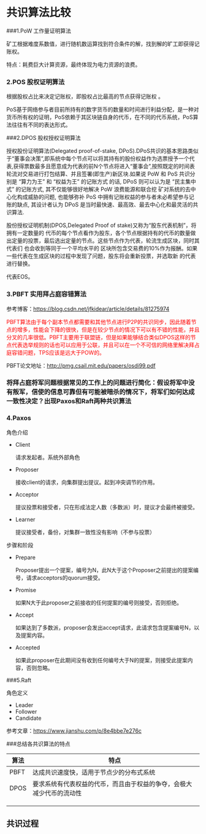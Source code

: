 # 共识算法比较

###1.PoW  工作量证明算法

矿工根据难度系数值，进行随机数运算找到符合条件的解，找到解的旷工即获得记账权。

特点：耗费巨大计算资源，最终体现为电力资源的浪费。

### 2.POS 股权证明算法

根据股权占比来决定记账权，即股权占比最高的节点获得记账权 。

PoS基于网络参与者目前所持有的数字货币的数量和时间进行利益分配，是一种对货币所有权的证明，PoS依赖于其区块链自身的代币，在不同的代币系统，PoS算法往往有不同的表达形式。

###2.DPOS 股权授权证明算法

授权股份证明算法(Delegated proof-of-stake, DPoS).DPoS共识的基本思路类似于“董事会决策”,即系统中每个节点可以将其持有的股份权益作为选票授予一个代表,获得票数最多且愿意成为代表的前N个节点将进入“董事会”,按照既定的时间表轮流对交易进行打包结算、并且签署(即生产)新区块.如果说 PoW 和 PoS 共识分别是 “算力为王” 和 “权益为王” 的记账方式 的话, DPoS 则可以认为是 “民主集中式” 的记账方式, 其不仅能够很好地解决 PoW 浪费能源和联合挖 矿对系统的去中心化构成威胁的问题, 也能够弥补 PoS 中拥有记账权益的参与者未必希望参与记账的缺点, 其设计者认为 DPoS 是当时最快速、最高效、最去中心化和最灵活的共识算法.

股份授权证明机制(DPOS,Delegated Proof of stake)又称为“股东代表机制”，将拥有一定数量的 代币的每个节点看作为股东，各个节点根据持有的代币的数量做出定量的投票，最后选出定量的节点。这些节点作为代表，轮流生成区块，同时其代表们 也会收到等同于一个平均水平的 区块所包含交易费的10%作为报酬。如果一些代表在生成区块的过程中发现了问题，股东将会重新投票，并选取新 的代表进行替换。

代表EOS。

### 3.PBFT 实用拜占庭容错算法

参考博客：https://blog.csdn.net/jfkidear/article/details/81275974

<p style="color:red;">PBFT算法由于每个副本节点都需要和其他节点进行P2P的共识同步，因此随着节点的增多，性能会下降的很快，但是在较少节点的情况下可以有不错的性能，并且分叉的几率很低。PBFT主要用于联盟链，但是如果能够结合类似DPOS这样的节点代表选举规则的话也可以应用于公联，并且可以在一个不可信的网络里解决拜占庭容错问题，TPS应该是远大于POW的。</p>

PBFT论文地址：http://pmg.csail.mit.edu/papers/osdi99.pdf

### 	将拜占庭将军问题根据常见的工作上的问题进行简化：假设将军中没有叛军，信使的信息可靠但有可能被暗杀的情况下，将军们如何达成一致性决定？出现Paxos和Raft两种共识算法

### 4.Paxos

角色介绍

- Client

  请求发起者。系统外部角色

- Proposer

  接收client的请求，向集群提出提议。起到冲突调节的作用。

- Acceptor

  提议投票和接受者，只在形成法定人数（多数派）时，提议才会最终被接受。

- Learner

  提议接受者，备份，对集群一致性没有影响（不参与投票）

步骤和阶段

- Prepare

  Proposer提出一个提案，编号为N，此N大于这个Proposer之前提出的提案编号，请求acceptors的quorum接受。

- Promise

  如果N大于此proposer之前接收的任何提案的编号则接受，否则拒绝。

- Accept

  如果达到了多数派，proposer会发出accept请求，此请求包含提案编号N，以及提案内容。

- Accepted

  如果此proposer在此期间没有收到任何编号大于N的提案，则接受此提案内容，否则忽略。

###5.Raft

角色定义

- Leader
- Follower
- Candidate

参考文章：https://www.jianshu.com/p/8e4bbe7e276c



###总结各共识算法的特点

| 算法 | 特点                                                         |
| ---- | ------------------------------------------------------------ |
| PBFT | 达成共识速度快，适用于节点少的分布式系统                     |
| DPOS | 要求系统有代表权益的代币，而且由于权益的争夺，会极大减少代币的流动性 |
|      |                                                              |
|      |                                                              |
|      |                                                              |

<h2>共识过程</h2>

